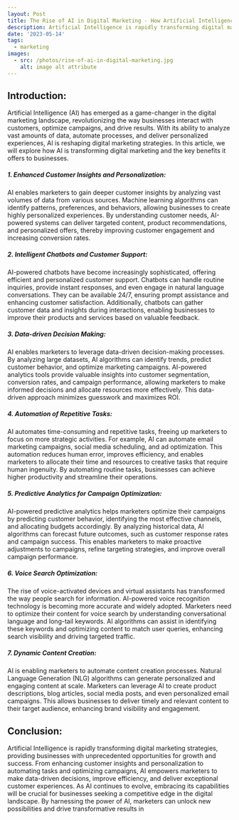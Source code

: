 ```yaml
---
layout: Post
title: The Rise of AI in Digital Marketing - How Artificial Intelligence is Revolutionizing Strategies
description: Artificial Intelligence is rapidly transforming digital marketing strategies, providing businesses with unprecedented opportunities for growth and success.
date: '2023-05-14'
tags:
  - marketing
images:
  - src: /photos/rise-of-ai-in-digital-marketing.jpg
    alt: image alt attribute
---
```


## Introduction:

Artificial Intelligence (AI) has emerged as a game-changer in the digital marketing landscape, revolutionizing the way businesses interact with customers, optimize campaigns, and drive results. With its ability to analyze vast amounts of data, automate processes, and deliver personalized experiences, AI is reshaping digital marketing strategies. In this article, we will explore how AI is transforming digital marketing and the key benefits it offers to businesses.

##### 1. Enhanced Customer Insights and Personalization:

AI enables marketers to gain deeper customer insights by analyzing vast volumes of data from various sources. Machine learning algorithms can identify patterns, preferences, and behaviors, allowing businesses to create highly personalized experiences. By understanding customer needs, AI-powered systems can deliver targeted content, product recommendations, and personalized offers, thereby improving customer engagement and increasing conversion rates.

##### 2. Intelligent Chatbots and Customer Support:

AI-powered chatbots have become increasingly sophisticated, offering efficient and personalized customer support. Chatbots can handle routine inquiries, provide instant responses, and even engage in natural language conversations. They can be available 24/7, ensuring prompt assistance and enhancing customer satisfaction. Additionally, chatbots can gather customer data and insights during interactions, enabling businesses to improve their products and services based on valuable feedback.

##### 3. Data-driven Decision Making:

AI enables marketers to leverage data-driven decision-making processes. By analyzing large datasets, AI algorithms can identify trends, predict customer behavior, and optimize marketing campaigns. AI-powered analytics tools provide valuable insights into customer segmentation, conversion rates, and campaign performance, allowing marketers to make informed decisions and allocate resources more effectively. This data-driven approach minimizes guesswork and maximizes ROI.

##### 4. Automation of Repetitive Tasks:

AI automates time-consuming and repetitive tasks, freeing up marketers to focus on more strategic activities. For example, AI can automate email marketing campaigns, social media scheduling, and ad optimization. This automation reduces human error, improves efficiency, and enables marketers to allocate their time and resources to creative tasks that require human ingenuity. By automating routine tasks, businesses can achieve higher productivity and streamline their operations.

##### 5. Predictive Analytics for Campaign Optimization:

AI-powered predictive analytics helps marketers optimize their campaigns by predicting customer behavior, identifying the most effective channels, and allocating budgets accordingly. By analyzing historical data, AI algorithms can forecast future outcomes, such as customer response rates and campaign success. This enables marketers to make proactive adjustments to campaigns, refine targeting strategies, and improve overall campaign performance.

##### 6. Voice Search Optimization:

The rise of voice-activated devices and virtual assistants has transformed the way people search for information. AI-powered voice recognition technology is becoming more accurate and widely adopted. Marketers need to optimize their content for voice search by understanding conversational language and long-tail keywords. AI algorithms can assist in identifying these keywords and optimizing content to match user queries, enhancing search visibility and driving targeted traffic.

##### 7. Dynamic Content Creation:

AI is enabling marketers to automate content creation processes. Natural Language Generation (NLG) algorithms can generate personalized and engaging content at scale. Marketers can leverage AI to create product descriptions, blog articles, social media posts, and even personalized email campaigns. This allows businesses to deliver timely and relevant content to their target audience, enhancing brand visibility and engagement.

## Conclusion:

Artificial Intelligence is rapidly transforming digital marketing strategies, providing businesses with unprecedented opportunities for growth and success. From enhancing customer insights and personalization to automating tasks and optimizing campaigns, AI empowers marketers to make data-driven decisions, improve efficiency, and deliver exceptional customer experiences. As AI continues to evolve, embracing its capabilities will be crucial for businesses seeking a competitive edge in the digital landscape. By harnessing the power of AI, marketers can unlock new possibilities and drive transformative results in